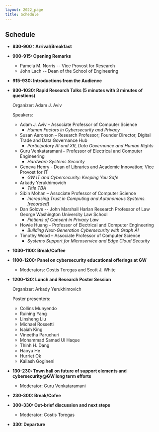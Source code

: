 ```yaml
---
layout: 2022_page
title: Schedule
---
```


## Schedule

* **830-900 : Arrival/Breakfast**

* **900-915: Opening Remarks**
  * Pamela M. Norris -- Vice Provost for Research
  * John Lach -- Dean of the School of Engineering

* **915-930: Introductions from the Audience**
 

* **930-1030: Rapid Research Talks (5 minutes with 3 minutes of questions)**

  Organizer: Adam J. Aviv

  Speakers:
  * Adam J. Aviv – Associate Professor of Computer Science
    * *Human Factors in Cybersecurity and Privacy*
  * Susan Aaronson – Research Professor; Founder Director, Digital Trade and Data Governance Hub 
    * *Participatory AI and XR, Data Governance and Human Rights*
  * Guru Venkataramani – Professor of Electrical and Computer Engineering 
    * *Hardware Systems Security*
  * Geneva Henry - Dean of Libraries and Academic Innovation; Vice Provost for IT
    * *GW IT and Cybersecurity: Keeping You Safe*
  * Arkady Yerukhimovich
    * *Title TBA*
  * Sibin Mohan – Associate Professor of Computer Science
    * *Increasing Trust in Computing and Autonomous Systems. [recorded]*
  * Dan Solove -- John Marshall Harlan Research Professor of Law George Washington University Law School
    * *Fictions of Consent in Privacy Law*
  * Howie Huang – Professor of Electrical and Computer Engineering 
    * *Building Next-Generation Cybersecurity with Graph AI*
  * Timothy Wood – Associate Professor of Computer Science 
    * *Systems Support for Microservice and Edge Cloud Security*


* **1030-1100: Break/Coffee**

* **1100-1200: Panel on cybersecurity educational offerings at GW**
  * Moderators: Costis Toregas and Scott J. White
  
* **1200-130: Lunch and Research Poster Session**
  
  Organizer: Arkady Yerukhimovich

  Poster presenters:
  * Collins Munyendo
  * Ruining Yang
  * Linsheng Liu
  * Michael Rossetti
  * Isaiah King
  * Vineetha Paruchuri
  * Mohammad Samad Ul Haque
  * Thinh H. Dang
  * Haoyu He
  * Hurriet Ok
  * Kailash Gogineni

* **130-230: Town hall on future of support elements and cybersecurity@GW long term efforts**
  * Moderator: Guru Venkataramani
  
* **230-300: Break/Cofee**

* **300-330: Out-brief discussion and next steps**
  * Moderator: Costis Toregas
  
* **330: Departure**
